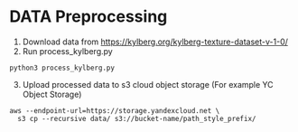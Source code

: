 # DATA Preprocessing

1) Download data from https://kylberg.org/kylberg-texture-dataset-v-1-0/
2) Run process_kylberg.py
```
python3 process_kylberg.py
```
3) Upload processed data to s3 cloud object storage (For example YC Object Storage)
```
aws --endpoint-url=https://storage.yandexcloud.net \
  s3 cp --recursive data/ s3://bucket-name/path_style_prefix/
```

